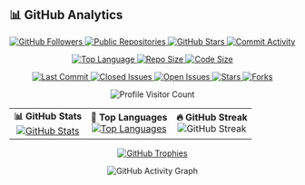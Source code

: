 
## 📊 GitHub Analytics
<p align="center">

  <!-- GitHub Followers -->
  <a href="https://github.com/Mostafa-SAID7" title="GitHub Followers">
    <img src="https://img.shields.io/github/followers/Mostafa-SAID7?style=social" alt="GitHub Followers" />
  </a>

  <!-- Total Public Repositories -->
  <a href="https://github.com/Mostafa-SAID7?tab=repositories" title="Public Repositories">
    <img src="https://img.shields.io/github/public-repos/Mostafa-SAID7" alt="Public Repositories" />
  </a>

  <!-- Total Stars across all repos -->
  <a href="https://github.com/Mostafa-SAID7?tab=stars" title="Total Stars">
    <img src="https://img.shields.io/github/stars/Mostafa-SAID7?style=social" alt="GitHub Stars" />
  </a>

  <!-- Commit Activity (last year) -->
  <a href="https://github.com/Mostafa-SAID7" title="Commit Activity (last year)">
    <img src="https://img.shields.io/github/commit-activity/y/Mostafa-SAID7" alt="Commit Activity" />
  </a>

</p>

<p align="center">

  <!-- Top Programming Language (overall) -->
  <a href="https://github.com/Mostafa-SAID7?tab=repositories" title="Top Programming Language">
    <img src="https://img.shields.io/github/languages/top/Mostafa-SAID7" alt="Top Language" />
  </a>

  <!-- Largest Repository Size (BankAccount-OOP-Encap) -->
  <a href="https://github.com/Mostafa-SAID7/BankAccount-OOP-Encap" title="Repository Size">
    <img src="https://img.shields.io/github/repo-size/Mostafa-SAID7/BankAccount-OOP-Encap" alt="Repo Size" />
  </a>

  <!-- Code Size of BankAccount-OOP-Encap -->
  <a href="https://github.com/Mostafa-SAID7/BankAccount-OOP-Encap" title="Code Size">
    <img src="https://img.shields.io/github/languages/code-size/Mostafa-SAID7/BankAccount-OOP-Encap" alt="Code Size" />
  </a>

</p>

<p align="center">

  <!-- Last Commit BankAccount-OOP-Encap -->
  <a href="https://github.com/Mostafa-SAID7/BankAccount-OOP-Encap/commits/main" title="Last Commit">
    <img src="https://img.shields.io/github/last-commit/Mostafa-SAID7/BankAccount-OOP-Encap" alt="Last Commit" />
  </a>

  <!-- Closed Issues BankAccount-OOP-Encap -->
  <a href="https://github.com/Mostafa-SAID7/BankAccount-OOP-Encap/issues?q=is%3Aissue+is%3Aclosed" title="Closed Issues">
    <img src="https://img.shields.io/github/issues-closed/Mostafa-SAID7/BankAccount-OOP-Encap" alt="Closed Issues" />
  </a>

  <!-- Open Issues BankAccount-OOP-Encap -->
  <a href="https://github.com/Mostafa-SAID7/BankAccount-OOP-Encap/issues" title="Open Issues">
    <img src="https://img.shields.io/github/issues/Mostafa-SAID7/BankAccount-OOP-Encap" alt="Open Issues" />
  </a>

  <!-- Stars BankAccount-OOP-Encap -->
  <a href="https://github.com/Mostafa-SAID7/BankAccount-OOP-Encap/stargazers" title="Stars">
    <img src="https://img.shields.io/github/stars/Mostafa-SAID7/BankAccount-OOP-Encap" alt="Stars" />
  </a>

  <!-- Forks BankAccount-OOP-Encap -->
  <a href="https://github.com/Mostafa-SAID7/BankAccount-OOP-Encap/network/members" title="Forks">
    <img src="https://img.shields.io/github/forks/Mostafa-SAID7/BankAccount-OOP-Encap" alt="Forks" />
  </a>

</p>

<p align="center">

  <!-- Profile Visitor Count -->
  <img src="https://visitor-badge.glitch.me/badge?page_id=Mostafa-SAID7.Mostafa-SAID7" alt="Profile Visitor Count" />

</p>

  



<div align="center">

<table>
  <tr>
    <td align="center">
      <b>📊 GitHub Stats</b><br>
      <a href="https://github.com/Mostafa-SAID7">
        <img src="https://github-readme-stats.vercel.app/api?username=Mostafa-SAID7&show_icons=true&theme=dark&count_private=true" alt="GitHub Stats" />
      </a>
    </td>
    <td align="center">
      <b>📌 Top Languages</b><br>
      <a href="https://github.com/Mostafa-SAID7">
        <img src="https://github-readme-stats.vercel.app/api/top-langs/?username=Mostafa-SAID7&layout=donut&theme=dark&count_private=true" alt="Top Languages" />
      </a>
    </td>
    <td align="center">
      <b>🔥 GitHub Streak</b><br>
      <img src="https://github-readme-streak-stats.herokuapp.com/?user=Mostafa-SAID7&theme=dark&hide_border=true" alt="GitHub Streak" />
    </td>
  </tr>
</table>


[![GitHub Trophies](https://github-profile-trophy.vercel.app/?username=Mostafa-SAID7&theme=darkhub&margin-w=15&margin-h=15)](https://github.com/ryo-ma/github-profile-trophy)

![GitHub Activity Graph](https://github-readme-activity-graph.vercel.app/graph?username=Mostafa-SAID7&theme=github-compact)

</div>



